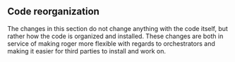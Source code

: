 ## Code reorganization

The changes in this section do not change anything with the code
itself, but rather how the code is organized and installed. These
changes are both in service of making roger more flexible with regards
to orchestrators and making it easier for third parties to install and
work on.

